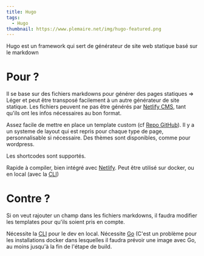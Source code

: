```yaml
---
title: Hugo
tags:
  - Hugo
thumbnail: https://www.plemaire.net/img/hugo-featured.png
---
```

Hugo est un framework qui sert de générateur de site web statique basé sur le markdown

# Pour ? 
Il se base sur des fichiers markdowns pour générer des pages statiques => Léger et peut être transposé facilement à un autre générateur de site statique.
Les fichiers peuvent ne pas être générés par [Netlify CMS](/articles/netlify-cms), tant qu'ils ont les infos nécessaires au bon format.

Assez facile de mettre en place un template custom (cf [Repo GitHub](https://github.com/Pierre-Guichard/victor-hugo)). Il y a un systeme de layout qui est repris pour chaque type de page, personnalisable si nécessaire. Des thèmes sont disponibles, comme pour wordpress.

Les shortcodes sont supportés.

Rapide à compiler, bien intégré avec [Netlify](/articles/netlify). Peut être utilisé sur docker, ou en local (avec la [CLI](https://gohugo.io/installation/))
# Contre ?
Si on veut rajouter un champ dans les fichiers markdowns, il faudra modifier les templates pour qu'ils soient pris en compte.

Nécessite la [CLI](https://gohugo.io/installation/) pour le dev en local. Nécessite [Go](https://go.dev/) (C'est un problème pour les installations docker dans lesquelles il faudra prévoir une image avec Go, au moins jusqu'à la fin de l'étape de build.